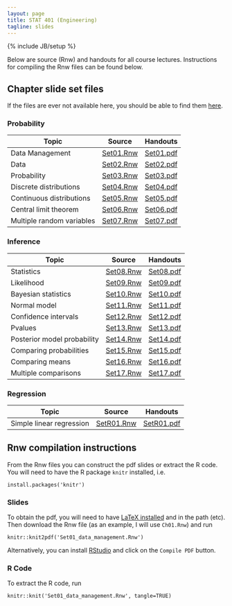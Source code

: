 ```yaml
---
layout: page
title: STAT 401 (Engineering)
tagline: slides
---
```

{% include JB/setup %}

Below are source (Rnw) and handouts for all course lectures. 
Instructions for compiling the Rnw files can be found below.

## Chapter slide set files

If the files are ever not available here, 
you should be able to find them [here](https://github.com/jarad/jarad.github.com/tree/master/courses/stat401Eng/slides).

### Probability

|Topic|Source|Handouts|
|---|---|---|
|Data Management|[Set01.Rnw](Set01/Set01_data_management.Rnw)|[Set01.pdf](Set01/Set01_data_management.pdf)|
|Data|[Set02.Rnw](Set02/Set02_data.Rnw)|[Set02.pdf](Set02/Set02_data.pdf)|
|Probability|[Set03.Rnw](Set03/Set03_probability.Rnw)|[Set03.pdf](Set03/Set03_probability.pdf)|
|Discrete distributions|[Set04.Rnw](Set04/Set04_discrete_distributions.Rnw)|[Set04.pdf](Set04/Set04_discrete_distributions.pdf)|
|Continuous distributions|[Set05.Rnw](Set05/Set05_continuous_distributions.Rnw)|[Set05.pdf](Set05/Set05_continuous_distributions.pdf)|
|Central limit theorem|[Set06.Rnw](Set06/Set06_central_limit_theorem.Rnw)|[Set06.pdf](Set06/Set06_central_limit_theorem.pdf)|
|Multiple random variables|[Set07.Rnw](Set07/Set07_multiple_random_variables.Rnw)|[Set07.pdf](Set07/Set07_multiple_random_variables.pdf)|

### Inference

|Topic|Source|Handouts|
|---|---|---|
|Statistics|[Set08.Rnw](Set08/Set08_Statistics.Rnw)|[Set08.pdf](Set08/Set08_Statistics.pdf)|
|Likelihood|[Set09.Rnw](Set09/Set09_likelihood.Rnw)|[Set09.pdf](Set09/Set09_likelihood.pdf)|
|Bayesian statistics|[Set10.Rnw](Set10/Set10_Bayesian_statistics.Rnw)|[Set10.pdf](Set10/Set10_Bayesian_statistics.pdf)|
|Normal model|[Set11.Rnw](Set11/Set11_Normal_model.Rnw)|[Set11.pdf](Set11/Set11_Normal_model.pdf)|
|Confidence intervals|[Set12.Rnw](Set12/Set12_Confidence_intervals.Rnw)|[Set12.pdf](Set12/Set12_Confidence_intervals.pdf)|
|Pvalues|[Set13.Rnw](Set13/Set13_Pvalues.Rnw)|[Set13.pdf](Set13/Set13_Pvalues.pdf)|
|Posterior model probability|[Set14.Rnw](Set14/Set14_Posterior_model_probability.Rnw)|[Set14.pdf](Set14/Set14_Posterior_model_probability.pdf)|
|Comparing probabilities|[Set15.Rnw](Set15/Set15_Comparing_probabilities.Rnw)|[Set15.pdf](Set15/Set15_Comparing_probabilities.pdf)|
|Comparing means|[Set16.Rnw](Set16/Set16_Comparing_means.Rnw)|[Set16.pdf](Set16/Set16_Comparing_means.pdf)|
|Multiple comparisons|[Set17.Rnw](Set17/Set17_Multiple_comparisons.Rnw)|[Set17.pdf](Set17/Set17_Multiple_comparisons.pdf)|

### Regression

|Topic|Source|Handouts|
|---|---|---|
|Simple linear regression|[SetR01.Rnw](SetR01/SetR01_Simple_linear_regression.Rnw)|[SetR01.pdf](SetR01/SetR01_Simple_linear_regression.pdf)|  




## Rnw compilation instructions

From the Rnw files you can construct the pdf slides or extract the R code.
You will need to have the R package `knitr` installed, i.e. 

    install.packages('knitr')

### Slides

To obtain the pdf, you will need to have [LaTeX installed](http://en.wikibooks.org/wiki/LaTeX/Installation) and in the path (etc). Then download the Rnw file (as an example, I will use `Ch01.Rnw`) and run

    knitr::knit2pdf('Set01_data_management.Rnw')

Alternatively, you can install [RStudio](http://www.rstudio.com/) and click on the `Compile PDF` button.

### R Code

To extract the R code, run 

    knitr::knit('Set01_data_management.Rnw', tangle=TRUE)
